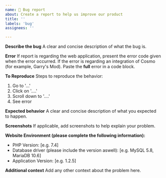 ```yaml
---
name: 🐛 Bug report
about: Create a report to help us improve our product
title: ''
labels: 'bug'
assignees: ''

---
```


**Describe the bug**
A clear and concise description of what the bug is.

**Error**
If report is regarding the web application, present the error code given when the error occurred.
If the error is regarding an integration of Cosmo (for example, Garry's Mod). Paste the **full** error in a code block.

**To Reproduce**
Steps to reproduce the behavior:
1. Go to '...'
2. Click on '....'
3. Scroll down to '....'
4. See error

**Expected behavior**
A clear and concise description of what you expected to happen.

**Screenshots**
If applicable, add screenshots to help explain your problem.

**Website Environment (please complete the following information):**
 - PHP Version: [e.g. 7.4]
 - Database driver (please include the version aswell): [e.g. MySQL 5.8, MariaDB 10.6]
 - Application Version: [e.g. 1.2.5]

**Additional context**
Add any other context about the problem here.

